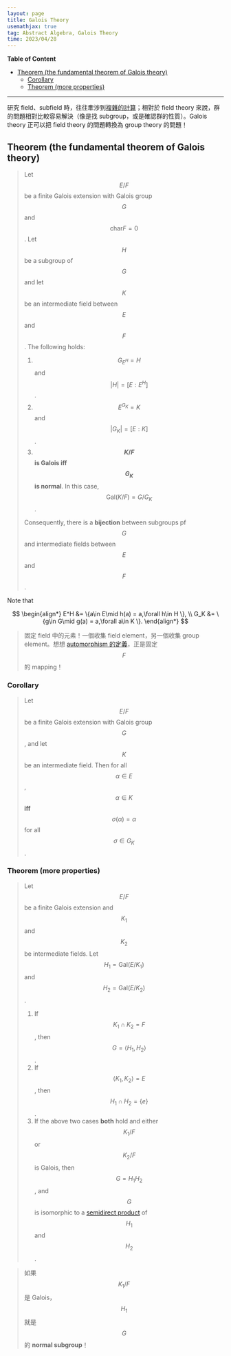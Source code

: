 ```yaml
---
layout: page
title: Galois Theory
usemathjax: true
tag: Abstract Algebra, Galois Theory
time: 2023/04/28
---
```


**Table of Content**
- [Theorem (the fundamental theorem of Galois theory)](#theorem-the-fundamental-theorem-of-galois-theory)
  - [Corollary](#corollary)
  - [Theorem (more properties)](#theorem-more-properties)


---

研究 field、subfield 時，往往牽涉到[複雜的計算](../algebraic-extension/#exercise-1)；相對於 field theory 來說，群的問題相對比較容易解決（像是找 subgroup，或是確認群的性質）。Galois theory 正可以把 field theory 的問題轉換為 group theory 的問題！

## Theorem (the fundamental theorem of Galois theory)
> Let $$E/F$$ be a finite Galois extension with Galois group $$G$$ and $$\text{char}F=0$$. Let $$H$$ be a subgroup of $$G$$ and let $$K$$ be an intermediate field between $$E$$ and $$F$$. The following holds:
>
> 1. $$G_{E^H} = H$$ and $$\vert H\vert = [E : E^H]$$.
> 2. $$E^{G_K} = K$$ and $$\vert G_K\vert = [E:K]$$.
> 3. **$$K/F$$ is Galois iff $$G_K$$ is normal**. In this case, $$\text{Gal}(K/F) = G/G_K$$.
>
> Consequently, there is a **bijection** between subgroups pf $$G$$ and intermediate fields between $$E$$ and $$F$$.

Note that 

$$
\begin{align*}
E^H &= \{a\in E\mid h(a) = a,\forall h\in H \}, \\
G_K &= \{g\in G\mid g(a) = a,\forall a\in K \}.
\end{align*}
$$

> 固定 field 中的元素！一個收集 field element，另一個收集 group element。想想 [automorphism 的定義](../more-on-automorphism/#definition-automorphism-groups)，正是固定 $$F$$ 的 mapping！

### Corollary
> Let $$E/F$$ be a finite Galois extension with Galois group $$G$$, and let $$K$$ be an intermediate field. Then for all $$\alpha\in E$$, $$\alpha \in K$$ **iff** $$\sigma(\alpha) = \alpha$$ for all $$\sigma\in G_K$$.

### Theorem (more properties)
> Let $$E/F$$ be a finite Galois extension and $$K_1$$ and $$K_2$$ be intermediate fields. Let $$H_1=\text{Gal}(E/K_1) $$ and $$H_2=\text{Gal}(E/K_2)$$.
>
> 1. If $$K_1\cap K_2 = F$$, then $$G=\langle H_1, H_2\rangle$$.
> 2. If $$\langle K_1, K_2\rangle = E$$, then $$H_1\cap H_2 = \{e\}$$.
> 3. If the above two cases **both** hold and either $$K_1/F$$ or $$K_2/F$$ is Galois, then $$G=H_1H_2$$, and $$G$$ is isomorphic to a [semidirect product](../NH/#theorem-determine-structure-of-g) of $$H_1$$ and $$H_2$$.

> 如果 $$K_1/F$$ 是 Galois，$$H_1$$ 就是 $$G$$ 的 **normal subgroup**！